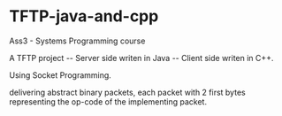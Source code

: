 # TFTP-java-and-cpp
Ass3 - Systems Programming course

A TFTP project  -- Server side writen in Java  -- Client side writen in C++.

Using Socket Programming.

delivering abstract binary packets, each packet with 2 first bytes representing the op-code of the implementing packet.

